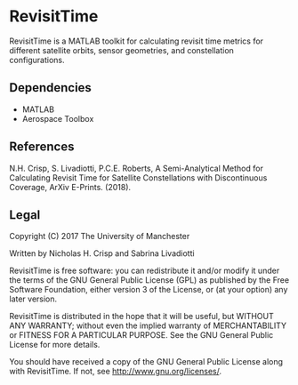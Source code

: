 # RevisitTime

RevisitTime is a MATLAB toolkit for calculating revisit time metrics for different satellite orbits, sensor geometries, and constellation configurations.

## Dependencies
- MATLAB
- Aerospace Toolbox

## References
N.H. Crisp, S. Livadiotti, P.C.E. Roberts, A Semi-Analytical Method for Calculating Revisit Time for Satellite Constellations with Discontinuous Coverage, ArXiv E-Prints. (2018).

## Legal
Copyright (C) 2017 The University of Manchester

Written by Nicholas H. Crisp and Sabrina Livadiotti

RevisitTime is free software: you can redistribute it and/or modify it under the terms of the GNU General Public License (GPL) as published by the Free Software Foundation, either version 3 of the License, or (at your option) any later version.

RevisitTime is distributed in the hope that it will be useful, but WITHOUT ANY WARRANTY; without even the implied warranty of MERCHANTABILITY or FITNESS FOR A PARTICULAR PURPOSE. See the GNU General Public License for more details.

You should have received a copy of the GNU General Public License along with RevisitTime. If not, see <http://www.gnu.org/licenses/>.
